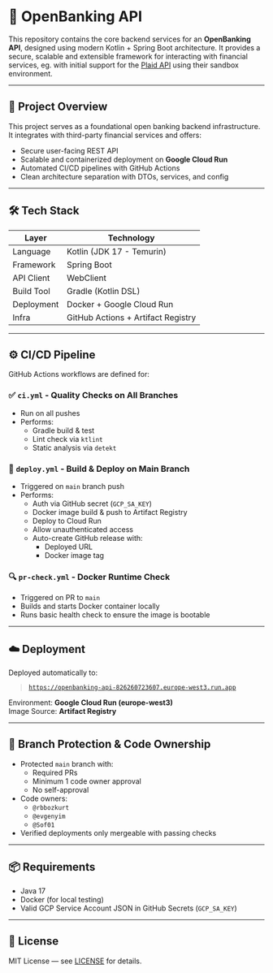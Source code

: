 # 🏦 OpenBanking API

This repository contains the core backend services for an **OpenBanking API**, designed using modern Kotlin + Spring Boot architecture. It provides a secure, scalable and extensible framework for interacting with financial services, eg. with initial support for the [Plaid API](https://plaid.com/docs/) using their sandbox environment.

---

## 🚀 Project Overview

This project serves as a foundational open banking backend infrastructure. It integrates with third-party financial services and offers:

- Secure user-facing REST API
- Scalable and containerized deployment on **Google Cloud Run**
- Automated CI/CD pipelines with GitHub Actions
- Clean architecture separation with DTOs, services, and config

---

## 🛠️ Tech Stack

| Layer       | Technology                         |
|------------|------------------------------------|
| Language    | Kotlin (JDK 17 - Temurin)          |
| Framework   | Spring Boot                        |
| API Client  | WebClient                          |
| Build Tool  | Gradle (Kotlin DSL)                |
| Deployment  | Docker + Google Cloud Run          |
| Infra       | GitHub Actions + Artifact Registry |


---

## ⚙️ CI/CD Pipeline

GitHub Actions workflows are defined for:

### ✅ `ci.yml` - Quality Checks on All Branches
- Run on all pushes
- Performs:
    - Gradle build & test
    - Lint check via `ktlint`
    - Static analysis via `detekt`

### 🚀 `deploy.yml` - Build & Deploy on Main Branch
- Triggered on `main` branch push
- Performs:
    - Auth via GitHub secret (`GCP_SA_KEY`)
    - Docker image build & push to Artifact Registry
    - Deploy to Cloud Run
    - Allow unauthenticated access
    - Auto-create GitHub release with:
        - Deployed URL
        - Docker image tag

### 🔍 `pr-check.yml` - Docker Runtime Check
- Triggered on PR to `main`
- Builds and starts Docker container locally
- Runs basic health check to ensure the image is bootable

---

## ☁️ Deployment

Deployed automatically to:

> [`https://openbanking-api-826260723607.europe-west3.run.app`](https://openbanking-api-826260723607.europe-west3.run.app)

Environment: **Google Cloud Run (europe-west3)**  
Image Source: **Artifact Registry**

---

## 🔐 Branch Protection & Code Ownership

- Protected `main` branch with:
    - Required PRs
    - Minimum 1 code owner approval
    - No self-approval
- Code owners:
    - `@rbbozkurt`
    - `@evgenyim`
    - `@Sof01`
- Verified deployments only mergeable with passing checks

---

## 📦 Requirements

- Java 17
- Docker (for local testing)
- Valid GCP Service Account JSON in GitHub Secrets (`GCP_SA_KEY`)

---


## 📄 License

MIT License — see [LICENSE](./LICENSE) for details.


